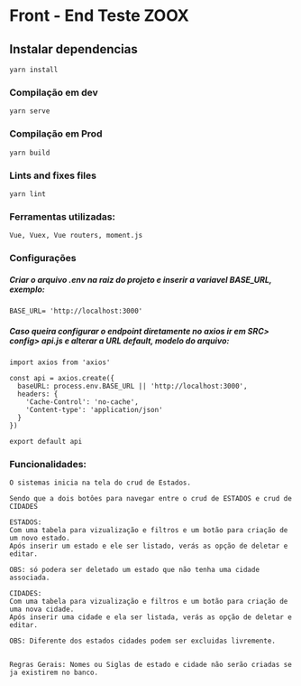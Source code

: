 # Front - End Teste ZOOX

## Instalar dependencias
```
yarn install
```

### Compilação em dev
```
yarn serve
```

### Compilação em Prod
```
yarn build
```

### Lints and fixes files
```
yarn lint
```


### Ferramentas utilizadas:
```
Vue, Vuex, Vue routers, moment.js
```

### Configurações

##### Criar o arquivo .env na raiz do projeto e inserir a variavel BASE_URL, exemplo:
```
BASE_URL= 'http://localhost:3000'
```
##### Caso queira configurar o endpoint diretamente no axios ir em SRC> config> api.js e alterar a URL default, modelo do arquivo:

```
import axios from 'axios'

const api = axios.create({
  baseURL: process.env.BASE_URL || 'http://localhost:3000',
  headers: {
    'Cache-Control': 'no-cache',
    'Content-type': 'application/json'
  }
})

export default api
```

### Funcionalidades:

```
O sistemas inicia na tela do crud de Estados.

Sendo que a dois botôes para navegar entre o crud de ESTADOS e crud de CIDADES

ESTADOS:
Com uma tabela para vizualização e filtros e um botão para criação de um novo estado.
Após inserir um estado e ele ser listado, verás as opção de deletar e editar.

OBS: só podera ser deletado um estado que não tenha uma cidade associada.

CIDADES:
Com uma tabela para vizualização e filtros e um botão para criação de uma nova cidade.
Após inserir uma cidade e ela ser listada, verás as opção de deletar e editar.

OBS: Diferente dos estados cidades podem ser excluidas livremente.


Regras Gerais: Nomes ou Siglas de estado e cidade não serão criadas se ja existirem no banco.

```


